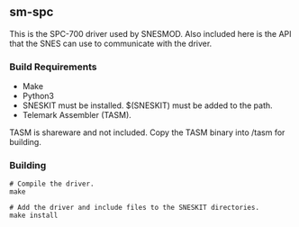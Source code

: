 ## sm-spc

This is the SPC-700 driver used by SNESMOD. Also included here is the API that the SNES
can use to communicate with the driver.

### Build Requirements

* Make
* Python3
* SNESKIT must be installed. $(SNESKIT) must be added to the path.
* Telemark Assembler (TASM).

TASM is shareware and not included. Copy the TASM binary into /tasm for building.

### Building
```
# Compile the driver.
make

# Add the driver and include files to the SNESKIT directories.
make install
```
